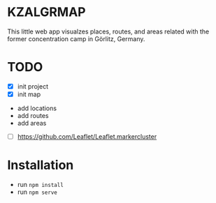 # KZALGRMAP
This little web app visualzes places, routes, and areas related with the former concentration camp in Görlitz, Germany.

# TODO
- [x] init project
- [x] init map
- add locations
- add routes
- add areas
- [ ] https://github.com/Leaflet/Leaflet.markercluster

# Installation

* run `npm install`
* run `npm serve`